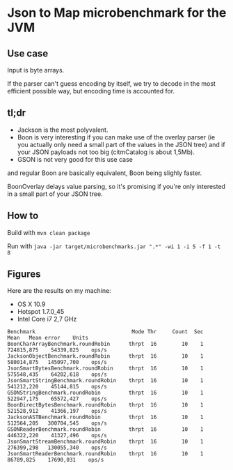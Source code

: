 # Json to Map microbenchmark for the JVM

## Use case

Input is byte arrays.

If the parser can't guess encoding by itself, we try to decode in the most efficient possible way, but encoding time is accounted for.

## tl;dr

* Jackson is the most polyvalent.
* Boon is very interesting if you can make use of the overlay parser (ie you actually only need a small part of the values in the JSON tree) and if your JSON payloads not too big (citmCatalog is about 1,5Mb).
* GSON is not very good for this use case

and regular Boon are basically equivalent, Boon being slighly faster.

BoonOverlay delays value parsing, so it's promising if you're only interested in a small part of your JSON tree.

## How to

Build with `mvn clean package`

Run with `java -jar target/microbenchmarks.jar ".*" -wi 1 -i 5 -f 1 -t 8`

## Figures

Here are the results on my machine:

* OS X 10.9
* Hotspot 1.7.0_45
* Intel Core i7 2,7 GHz

```
Benchmark                               Mode Thr     Count  Sec         Mean   Mean error    Units
BoonCharArrayBenchmark.roundRobin      thrpt  16        10    1   724815,875    54339,825    ops/s
JacksonObjectBenchmark.roundRobin      thrpt  16        10    1   580014,875   145097,700    ops/s
JsonSmartBytesBenchmark.roundRobin     thrpt  16        10    1   575548,435    64202,618    ops/s
JsonSmartStringBenchmark.roundRobin    thrpt  16        10    1   541212,220    45144,815    ops/s
GSONStringBenchmark.roundRobin         thrpt  16        10    1   522947,175    65572,427    ops/s
BoonDirectBytesBenchmark.roundRobin    thrpt  16        10    1   521528,912    41366,197    ops/s
JacksonASTBenchmark.roundRobin         thrpt  16        10    1   512564,205   300704,545    ops/s
GSONReaderBenchmark.roundRobin         thrpt  16        10    1   446322,220    41327,496    ops/s
JsonSmartStreamBenchmark.roundRobin    thrpt  16        10    1   276399,298   130055,340    ops/s
JsonSmartReaderBenchmark.roundRobin    thrpt  16        10    1    86789,825    17690,031    ops/s
```
